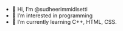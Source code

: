 - 👋 Hi, I’m @sudheerimmidisetti
- 👀 I’m interested in programming
- 🌱 I’m currently learning C++, HTML, CSS.

<!---
sudheerimmidisetti/sudheerimmidisetti is a ✨ special ✨ repository because its `README.md` (this file) appears on your GitHub profile.
You can click the Preview link to take a look at your changes.
--->
